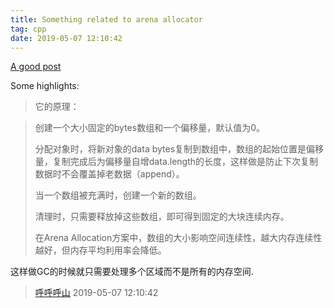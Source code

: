 ```yaml
---
title: Something related to arena allocator
tag: cpp
date: 2019-05-07 12:10:42
---
```


[A good post](http://jm.taobao.org/2011/06/22/983/)

Some highlights:

> 它的原理：

> 创建一个大小固定的bytes数组和一个偏移量，默认值为0。
> 
> 分配对象时，将新对象的data bytes复制到数组中，数组的起始位置是偏移量，复制完成后为偏移量自增data.length的长度，这样做是防止下次复制数据时不会覆盖掉老数据（append）。
> 
> 当一个数组被充满时，创建一个新的数组。
> 
> 清理时，只需要释放掉这些数组，即可得到固定的大块连续内存。
> 
> 在Arena Allocation方案中，数组的大小影响空间连续性，越大内存连续性越好，但内存平均利用率会降低。

这样做GC的时候就只需要处理多个区域而不是所有的内存空间.

> [呼呼呼山](http://code4fun.me)
> 2019-05-07 12:10:42
